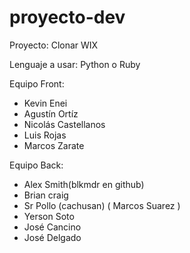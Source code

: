 proyecto-dev
============
Proyecto: Clonar WIX

Lenguaje a usar: Python o Ruby

Equipo Front:
*  Kevin Enei
*  Agustín Ortíz
*  Nicolás Castellanos
*  Luis Rojas
*  Marcos Zarate

Equipo Back:
*  Alex Smith(blkmdr en github)
*  Brian craig
*  Sr Pollo (cachusan) ( Marcos Suarez )
*  Yerson Soto
*  José Cancino
*  José Delgado


